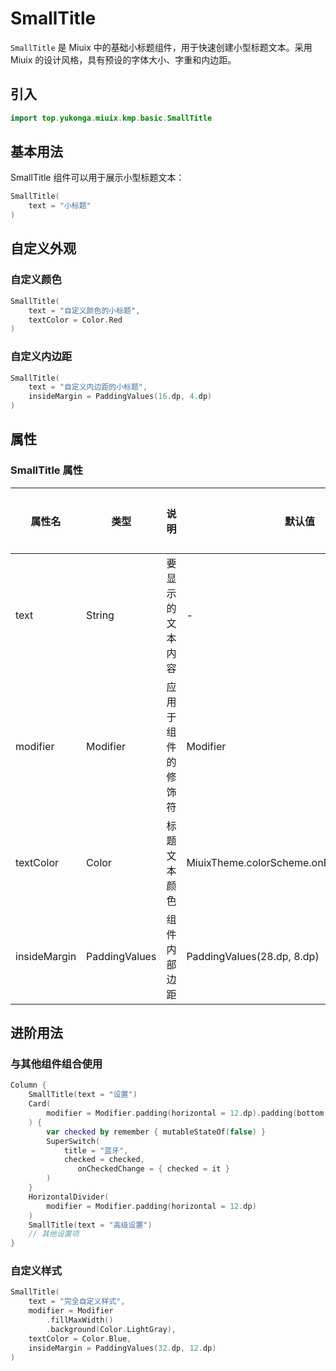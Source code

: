 # SmallTitle

`SmallTitle` 是 Miuix 中的基础小标题组件，用于快速创建小型标题文本。采用 Miuix 的设计风格，具有预设的字体大小、字重和内边距。

## 引入

```kotlin
import top.yukonga.miuix.kmp.basic.SmallTitle
```

## 基本用法

SmallTitle 组件可以用于展示小型标题文本：

```kotlin
SmallTitle(
    text = "小标题"
)
```

## 自定义外观

### 自定义颜色

```kotlin
SmallTitle(
    text = "自定义颜色的小标题",
    textColor = Color.Red
)
```

### 自定义内边距

```kotlin
SmallTitle(
    text = "自定义内边距的小标题",
    insideMargin = PaddingValues(16.dp, 4.dp)
)
```

## 属性

### SmallTitle 属性

| 属性名       | 类型          | 说明               | 默认值                                     | 是否必须 |
| ------------ | ------------- | ------------------ | ------------------------------------------ | -------- |
| text         | String        | 要显示的文本内容   | -                                          | 是       |
| modifier     | Modifier      | 应用于组件的修饰符 | Modifier                                   | 否       |
| textColor    | Color         | 标题文本颜色       | MiuixTheme.colorScheme.onBackgroundVariant | 否       |
| insideMargin | PaddingValues | 组件内部边距       | PaddingValues(28.dp, 8.dp)                 | 否       |

## 进阶用法

### 与其他组件组合使用

```kotlin
Column {
    SmallTitle(text = "设置")
    Card(
        modifier = Modifier.padding(horizontal = 12.dp).padding(bottom = 12.dp)
    ) {
        var checked by remember { mutableStateOf(false) }
        SuperSwitch(
            title = "蓝牙",
            checked = checked,
               onCheckedChange = { checked = it }
        )
    }
    HorizontalDivider(
        modifier = Modifier.padding(horizontal = 12.dp)
    )
    SmallTitle(text = "高级设置")
    // 其他设置项
}
```

### 自定义样式

```kotlin
SmallTitle(
    text = "完全自定义样式",
    modifier = Modifier
        .fillMaxWidth()
        .background(Color.LightGray),
    textColor = Color.Blue,
    insideMargin = PaddingValues(32.dp, 12.dp)
)
```